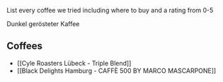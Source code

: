 
List every coffee we tried including where to buy and a rating from 0-5

Dunkel gerösteter Kaffee 



## Coffees

- [[Cyle Roasters Lübeck - Triple Blend]]
- [[Black Delights Hamburg - CAFFÈ 500 BY MARCO MASCARPONE]]
